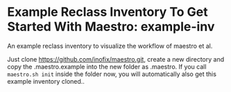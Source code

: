 # Example Reclass Inventory To Get Started With Maestro: example-inv #

An example reclass inventory to visualize the workflow of maestro et al.

Just clone https://github.com/inofix/maestro.git, create a new directory
and copy the .maestro.example into the new folder as .maestro. If you
call `maestro.sh init` inside the folder now, you will automatically
also get this example inventory cloned..


